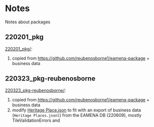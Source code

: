 # Notes

Notes about packages

## 220201_pkg

[220201_pkg/](https://github.com/eamena-oxford/eamena-arches-packages/tree/main/220201_pkg):
1. copied from https://github.com/reubenosborne1/eamena-package + business data

## 220323_pkg-reubenosborne

[220323_pkg-reubenosborne/](https://github.com/eamena-oxford/eamena-arches-packages/tree/main/220323_pkg-reubenosborne):
1. copied from https://github.com/reubenosborne1/eamena-package + business data
2. modify [Heritage Place.json](https://github.com/eamena-oxford/eamena-arches-packages/tree/main/220323_pkg-reubenosborne/graphs/resource_models) to fit with an export of business data (`Heritage Places.jsonl`) from the EAMENA DB (220609), mostly TileValidationErrors and 

